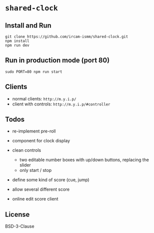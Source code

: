 # `shared-clock`

## Install and Run

```
git clone https://github.com/ircam-ismm/shared-clock.git
npm install
npm run dev
```

## Run in production mode (port 80)

```
sudo PORT=80 npm run start
```

## Clients

- normal clients: `http://m.y.i.p/`
- client with controls: `http://m.y.i.p/#controller`

## Todos

- re-implement pre-roll
- component for clock display

- clean controls
  + two editable number boxes with up/down buttons, replacing the slider
  + only start / stop

- define some kind of score (cue, jump)
- allow several different score

- online edit score client

## License

BSD-3-Clause
